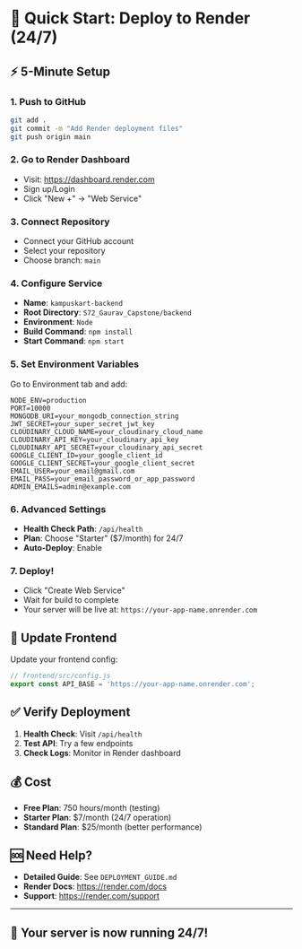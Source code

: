 # 🚀 Quick Start: Deploy to Render (24/7)

## ⚡ 5-Minute Setup

### 1. **Push to GitHub**
```bash
git add .
git commit -m "Add Render deployment files"
git push origin main
```

### 2. **Go to Render Dashboard**
- Visit: https://dashboard.render.com
- Sign up/Login
- Click "New +" → "Web Service"

### 3. **Connect Repository**
- Connect your GitHub account
- Select your repository
- Choose branch: `main`

### 4. **Configure Service**
- **Name**: `kampuskart-backend`
- **Root Directory**: `S72_Gaurav_Capstone/backend`
- **Environment**: `Node`
- **Build Command**: `npm install`
- **Start Command**: `npm start`

### 5. **Set Environment Variables**
Go to Environment tab and add:

```env
NODE_ENV=production
PORT=10000
MONGODB_URI=your_mongodb_connection_string
JWT_SECRET=your_super_secret_jwt_key
CLOUDINARY_CLOUD_NAME=your_cloudinary_cloud_name
CLOUDINARY_API_KEY=your_cloudinary_api_key
CLOUDINARY_API_SECRET=your_cloudinary_api_secret
GOOGLE_CLIENT_ID=your_google_client_id
GOOGLE_CLIENT_SECRET=your_google_client_secret
EMAIL_USER=your_email@gmail.com
EMAIL_PASS=your_email_password_or_app_password
ADMIN_EMAILS=admin@example.com
```

### 6. **Advanced Settings**
- **Health Check Path**: `/api/health`
- **Plan**: Choose "Starter" ($7/month) for 24/7
- **Auto-Deploy**: Enable

### 7. **Deploy!**
- Click "Create Web Service"
- Wait for build to complete
- Your server will be live at: `https://your-app-name.onrender.com`

## 🔧 Update Frontend

Update your frontend config:
```javascript
// frontend/src/config.js
export const API_BASE = 'https://your-app-name.onrender.com';
```

## ✅ Verify Deployment

1. **Health Check**: Visit `/api/health`
2. **Test API**: Try a few endpoints
3. **Check Logs**: Monitor in Render dashboard

## 💰 Cost
- **Free Plan**: 750 hours/month (testing)
- **Starter Plan**: $7/month (24/7 operation)
- **Standard Plan**: $25/month (better performance)

## 🆘 Need Help?
- **Detailed Guide**: See `DEPLOYMENT_GUIDE.md`
- **Render Docs**: https://render.com/docs
- **Support**: https://render.com/support

---

## 🎉 Your server is now running 24/7! 